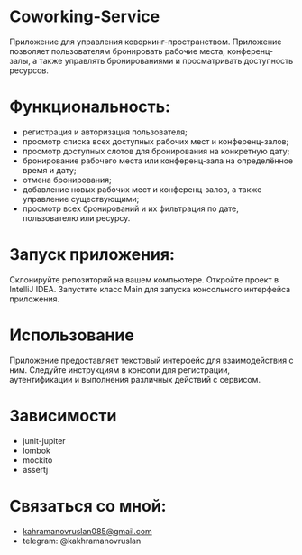 # Coworking-Service 
Приложение для управления коворкинг-пространством. Приложение позволяет пользователям бронировать рабочие места, конференц-залы, а также управлять бронированиями и просматривать доступность ресурсов.

# Функциональность:
- регистрация и авторизация пользователя;
- просмотр списка всех доступных рабочих мест и конференц-залов;
- просмотр доступных слотов для бронирования на конкретную дату;
- бронирование рабочего места или конференц-зала на определённое время и дату;
- отмена бронирования;
- добавление новых рабочих мест и конференц-залов, а также управление существующими;
- просмотр всех бронирований и их фильтрация по дате, пользователю или ресурсу.

# Запуск приложения:
Склонируйте репозиторий на вашем компьютере.
Откройте проект в IntelliJ IDEA.
Запустите класс Main для запуска консольного интерфейса приложения.

# Использование
Приложение предоставляет текстовый интерфейс для взаимодействия с ним. Следуйте инструкциям в консоли для регистрации, аутентификации и выполнения различных действий с сервисом.

# Зависимости
- junit-jupiter
- lombok
- mockito
- assertj

# Связаться со мной:
- kahramanovruslan085@gmail.com
- telegram: @kakhramanovruslan
